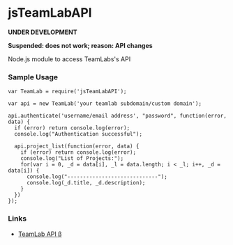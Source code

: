 # jsTeamLabAPI

**UNDER DEVELOPMENT**

**Suspended: does not work; reason: API changes**

Node.js module to access TeamLabs's API

### Sample Usage

    var TeamLab = require('jsTeamLabAPI');
    
    var api = new TeamLab('your teamlab subdomain/custom domain');
    
    api.authenticate('username/email address', "password", function(error, data) {
      if (error) return console.log(error);
      console.log("Authentication successful");
    
      api.project_list(function(error, data) {
        if (error) return console.log(error);
        console.log("List of Projects:");
        for(var i = 0, _d = data[i], _l = data.length; i < _l; i++, _d = data[i]) {
          console.log("-----------------------------");
          console.log(_d.title, _d.description);
        }
      })
    });

### Links

* [TeamLab API β](http://api.teamlab.com/)